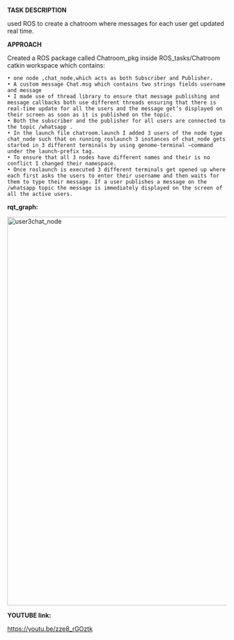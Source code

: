 **TASK DESCRIPTION**

used ROS to create a chatroom where messages for each user get updated real time.


**APPROACH**

Created a ROS package called Chatroom_pkg inside ROS_tasks/Chatroom catkin workspace which contains: 

    • one node ,chat_node,which acts as both Subscriber and Publisher.
    • A custom message Chat.msg which contains two strings fields username and message
    • I made use of thread library to ensure that message publishing and message callbacks both use different threads ensuring that there is real-time update for all the users and the message get’s displayed on their screen as soon as it is published on the topic.
    • Both the subscriber and the publisher for all users are connected to the topic /whatsapp .
    • In the launch file chatroom.launch I added 3 users of the node type chat_node such that on running roslaunch 3 instances of chat_node gets started in 3 different terminals by using genome-terminal –command under the launch-prefix tag.
    • To ensure that all 3 nodes have different names and their is no conflict I changed their namespace.
    • Once roslaunch is executed 3 different terminals get opened up where each first asks the users to enter their username and then waits for them to type their message. If a user publishes a message on the /whatsapp topic the message is immediately displayed on the screen of all the active users. 


**rqt_graph:**

<img width="892" alt="user3chat_node" src="https://github.com/MRM-AIA-TP-2025/MRM_SankalpKatyayanan/assets/149009136/16b8e4df-d327-4051-a26c-bd68246eb8e6">

**YOUTUBE link:**

https://youtu.be/zze8_rGOztk
